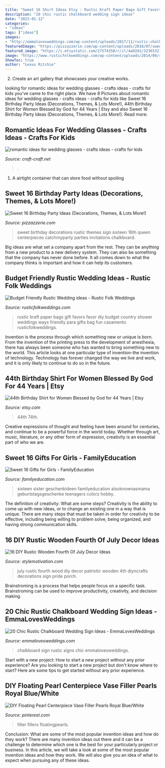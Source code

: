 ```yaml
---
title: "Sweet 16 Shirt Ideas Etsy : Rustic Kraft Paper Bags Gift Favors Favor Diy Budget Country Shower Weddings Ways Friendly Para Gifts Bag Fun Casamento Rusticfolkweddings"
description: "20 chic rustic chalkboard wedding sign ideas"
date: "2023-01-12"
categories:
- "ideas"
tags: ["ideas"]
images:
- "http://emmalovesweddings.com/wp-content/uploads/2017/11/rustic-chalkboard-wedding-sign-ideas.jpg"
featuredImage: "https://pizzazzerie.com/wp-content/uploads/2018/07/sweet-16-party-ideas.jpg"
featured_image: "https://i.etsystatic.com/27574350/r/il/4a02d2/3236532185/il_1588xN.3236532185_8g1w.jpg"
image: "https://www.rusticfolkweddings.com/wp-content/uploads/2014/09/rustic-wedding-favors.jpg"
ShowToc: true
author: "Lexus Ritchie"
---
```



2. Create an art gallery that showcases your creative works.

	

		
looking for romantic ideas for wedding glasses - crafts ideas - crafts for kids you've came to the right place. We have 8 Pictures about romantic ideas for wedding glasses - crafts ideas - crafts for kids like Sweet 16 Birthday Party Ideas (Decorations, Themes, &amp; Lots More!), 44th Birthday Shirt for Women Blessed by God for 44 Years | Etsy and also Sweet 16 Birthday Party Ideas (Decorations, Themes, &amp; Lots More!). Read more:
		
    
## Romantic Ideas For Wedding Glasses - Crafts Ideas - Crafts For Kids

<img loading=lazy src="http://craft-craft.net/wp-content/uploads/2012/02/romantic-ideas-wedding-glasses-craft-craft-2476814508_4421935_fcff6a77.jpg" onerror="this.onerror=null;this.src='https://tse3.mm.bing.net/th?id=OIP.QP1t6g9NxyA_SePK4pYjiwHaK4&amp;pid=15.1';" alt="romantic ideas for wedding glasses - crafts ideas - crafts for kids">

_Source: craft-craft.net_

>. 

	

1. A airtight container that can store food without spoiling 

    
## Sweet 16 Birthday Party Ideas (Decorations, Themes, &amp; Lots More!)

<img loading=lazy src="https://pizzazzerie.com/wp-content/uploads/2018/07/sweet-16-party-ideas.jpg" onerror="this.onerror=null;this.src='https://tse2.mm.bing.net/th?id=OIP.eUHJVQy3MY0TTZDN8ZOKdgHaLG&amp;pid=15.1';" alt="Sweet 16 Birthday Party Ideas (Decorations, Themes, &amp; Lots More!)">

_Source: pizzazzerie.com_

>sweet birthday decorations rustic themes sign sixteen 16th queen centerpieces catchmyparty parties invitations chalkboard. 

	

Big ideas are what set a company apart from the rest. They can be anything from a new product to a new delivery system. They can also be something that the company has never done before. It all comes down to what the company thinks is important and how it can help its customers.

    
## Budget Friendly Rustic Wedding Ideas - Rustic Folk Weddings

<img loading=lazy src="https://www.rusticfolkweddings.com/wp-content/uploads/2014/09/rustic-wedding-favors.jpg" onerror="this.onerror=null;this.src='https://tse4.mm.bing.net/th?id=OIP.8O6J9gneHJy8PJW-GIIpOAHaLH&amp;pid=15.1';" alt="Budget Friendly Rustic Wedding ideas - Rustic Folk Weddings">

_Source: rusticfolkweddings.com_

>rustic kraft paper bags gift favors favor diy budget country shower weddings ways friendly para gifts bag fun casamento rusticfolkweddings. 

	

Invention is the process through which something new or unique is born. From the invention of the printing press to the development of anesthesia, there has always been someone who has wanted to bring something new to the world. This article looks at one particular type of invention-the invention of technology. Technology has forever changed the way we live and work, and it is only likely to continue to do so in the future.

    
## 44th Birthday Shirt For Women Blessed By God For 44 Years | Etsy

<img loading=lazy src="https://i.etsystatic.com/27574350/r/il/4a02d2/3236532185/il_1588xN.3236532185_8g1w.jpg" onerror="this.onerror=null;this.src='https://tse3.mm.bing.net/th?id=OIP.Re4QG3hYPRzbok6QVIq1DwHaHa&amp;pid=15.1';" alt="44th Birthday Shirt for Women Blessed by God for 44 Years | Etsy">

_Source: etsy.com_

>44th 74th. 

	

Creative expressions of thought and feeling have been around for centuries, and continue to be a powerful force in the world today. Whether through art, music, literature, or any other form of expression, creativity is an essential part of who we are.

    
## Sweet 16 Gifts For Girls - FamilyEducation

<img loading=lazy src="https://www.familyeducation.com/sites/default/files/inline-images/sweet-16-gifts_new-driver-gift-basket.jpg" onerror="this.onerror=null;this.src='https://tse4.mm.bing.net/th?id=OIP.TNVjJdBLN-d6aEzh9jT_QwHaKX&amp;pid=15.1';" alt="Sweet 16 Gifts for Girls - FamilyEducation">

_Source: familyeducation.com_

>sixteen sister geschenkideen familyeducation alsoknownasmama geburtstagsgeschenke teenagers colorz hobby. 

	

The definition of creativity: What are some steps?
Creativity is the ability to come up with new ideas, or to change an existing one in a way that is unique. There are many steps that must be taken in order for creativity to be effective, including being willing to problem solve, being organized, and having strong communication skills.

    
## 16 DIY Rustic Wooden Fourth Of July Decor Ideas

<img loading=lazy src="https://www.diyncrafts.com/wp-content/uploads/2018/06/5-god-bless-america-sign.jpg" onerror="this.onerror=null;this.src='https://tse2.mm.bing.net/th?id=OIP.2C6VC2H-KcuHJKt0-VAEMAHaON&amp;pid=15.1';" alt="16 DIY Rustic Wooden Fourth Of July Decor Ideas">

_Source: stylemotivation.com_

>july rustic fourth wood diy decor patriotic wooden 4th diyncrafts decorations sign pride porch. 

	

Brainstroming is a process that helps people focus on a specific task. Brainstroming can be used to improve productivity, creativity, and decision making.

    
## 20 Chic Rustic Chalkboard Wedding Sign Ideas - EmmaLovesWeddings

<img loading=lazy src="http://emmalovesweddings.com/wp-content/uploads/2017/11/rustic-chalkboard-wedding-sign-ideas.jpg" onerror="this.onerror=null;this.src='https://tse3.mm.bing.net/th?id=OIP.bn4v5VQ7FmymYED5FA-MmwHaLH&amp;pid=15.1';" alt="20 Chic Rustic Chalkboard Wedding Sign Ideas - EmmaLovesWeddings">

_Source: emmalovesweddings.com_

>chalkboard sign rustic signs chic emmalovesweddings. 

	

Start with a new project: How to start a new project without any prior experience?
Are you looking to start a new project but don't know where to start? Here are some tips to get started without any prior experience.

    
## DIY Floating Pearl Centerpiece Vase Filler Pearls Royal Blue/White

<img loading=lazy src="https://i.pinimg.com/originals/57/08/e8/5708e8a3a08e76cd55e12009f2d432a1.jpg" onerror="this.onerror=null;this.src='https://tse4.mm.bing.net/th?id=OIP.tnF-XKXc3UOFFavvfR_eOAHaJ4&amp;pid=15.1';" alt="DIY Floating Pearl Centerpiece Vase Filler Pearls Royal Blue/White">

_Source: pinterest.com_

>filler fillers floatingpearls. 

	

Conclusion: What are some of the most popular invention ideas and how do they work?
There are many invention ideas out there and it can be a challenge to determine which one is the best for your particularly project or business. In this article, we will take a look at some of the most popular invention ideas and how they work. We will also give you an idea of what to expect when pursuing any of these ideas.

